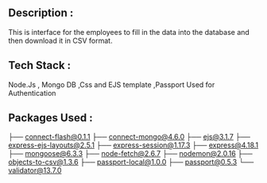 ## Description :
This is interface for the employees  to fill in the data into the database and then download it in CSV format.
## Tech Stack :
 Node.Js , Mongo DB ,Css  and EJS template ,Passport Used for Authentication 
 ## Packages Used :
├── connect-flash@0.1.1
├── connect-mongo@4.6.0
├── ejs@3.1.7
├── express-ejs-layouts@2.5.1
├── express-session@1.17.3
├── express@4.18.1
├── mongoose@6.3.3
├── node-fetch@2.6.7
├── nodemon@2.0.16
├── objects-to-csv@1.3.6
├── passport-local@1.0.0
├── passport@0.5.3
└── validator@13.7.0
